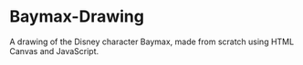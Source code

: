 # Baymax-Drawing
A drawing of the Disney character Baymax, made from scratch using HTML Canvas and JavaScript. 
